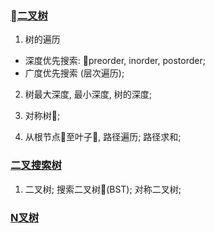 ### [二叉树](https://leetcode-cn.com/explore/learn/card/data-structure-binary-tree/)

1. 树的遍历
- 深度优先搜索: preorder, inorder, postorder;
- 广度优先搜索 (层次遍历);

2. 树最大深度, 最小深度, 树的深度;

3. 对称树🌲;

4. 从根节点至叶子🍃, 路径遍历; 路径求和;

### [二叉搜索树](https://leetcode-cn.com/explore/learn/card/introduction-to-data-structure-binary-search-tree/)

1. 二叉树; 搜索二叉树(BST); 对称二叉树;

### [N叉树](https://leetcode-cn.com/explore/learn/card/n-ary-tree/)
